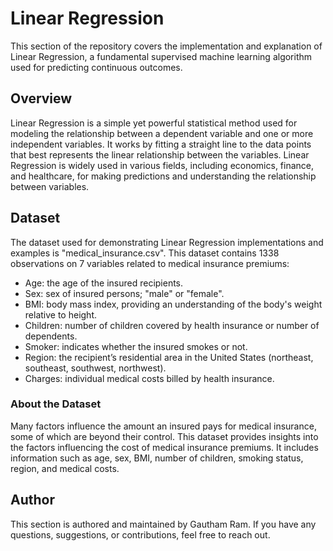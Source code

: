 # Linear Regression

This section of the repository covers the implementation and explanation of Linear Regression, a fundamental supervised machine learning algorithm used for predicting continuous outcomes.

## Overview

Linear Regression is a simple yet powerful statistical method used for modeling the relationship between a dependent variable and one or more independent variables. It works by fitting a straight line to the data points that best represents the linear relationship between the variables. Linear Regression is widely used in various fields, including economics, finance, and healthcare, for making predictions and understanding the relationship between variables.

## Dataset

The dataset used for demonstrating Linear Regression implementations and examples is "medical_insurance.csv". This dataset contains 1338 observations on 7 variables related to medical insurance premiums:

- Age: the age of the insured recipients.
- Sex: sex of insured persons; "male" or "female".
- BMI: body mass index, providing an understanding of the body's weight relative to height.
- Children: number of children covered by health insurance or number of dependents.
- Smoker: indicates whether the insured smokes or not.
- Region: the recipient’s residential area in the United States (northeast, southeast, southwest, northwest).
- Charges: individual medical costs billed by health insurance.

### About the Dataset

Many factors influence the amount an insured pays for medical insurance, some of which are beyond their control. This dataset provides insights into the factors influencing the cost of medical insurance premiums. It includes information such as age, sex, BMI, number of children, smoking status, region, and medical costs. 

## Author

This section is authored and maintained by Gautham Ram. If you have any questions, suggestions, or contributions, feel free to reach out.
